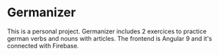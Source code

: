 # Germanizer

This is a personal project. Germanizer includes 2 exercices to practice german verbs and nouns with articles.
The frontend is Angular 9 and it's connected with Firebase.
